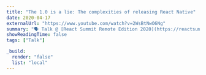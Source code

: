 ```yaml
---
title: "The 1.0 is a lie: The complexities of releasing React Native"
date: 2020-04-17
externalUrl: "https://www.youtube.com/watch?v=2WsBtNwO6Ng"
summary: "🗣 Talk @ [React Summit Remote Edition 2020](https://reactsummit.com/) - [slides](https://speakerdeck.com/kelset/the-1-dot-0-is-a-lie)"
showReadingTime: false
tags: ["Talk"]

_build:
  render: "false"
  list: "local"
---
```

